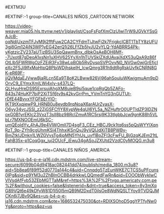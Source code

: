 #EXTM3U

#EXTINF:-1 group-title=CANALES NIÑOS ,CARTOON NETWORK

https://video-weaver.mia05.hls.ttvnw.net/v1/playlist/CsoFsFpfXmClzUIwiTrW9JGVkYSsGAJcB-oqNdjUxzmTFJyM9j2fftFuw2CA2CYFdmTiJtwFj2k7FrigkcICBT1TbTY8zUFU3gj8Gm124iN3WP1yEG42erQ1i26LFfZb5IyJU2vYLQ-YdABRRS4Pk-yKgtzjcZV237aUTjzBSU3SpQawmBnx_dlbkOsAeBOH8Mf--7Uxot87gDeoA1xsNn1uXHV625YvXn1hTUVSkIZXdUAvajXdX53uQxA9z86fOtLlb5FWRWgOzFZEiR3Fv38wLpBOb5RyDyspSVPOvvN0_NVGw0wjGrEfjcIeXc2F5Ji9lfxMoHtpQ8PbiWDjhskeIH_lcwQmrg3R1h9dtRgRskUvfkCNRN8GK-eR69F-jjQVMdaEJVwwBjaRLcn5Ea9T8oK2LBww826Vj96ahSouluWKwjgmuAm9pDOrvC9_EYmxXmlLWi4xly-s437LQ-QLHyuHreDS95ExrsuiAhgXM8uieB9si5que1cpRgQb5ZAFo-843s74HuKP7biP2XiT5f6tv9s42kvGrrPm_YVmTnYG3nGUTUt-rDfE44BvvxYFGFbErYIO-lKT9tXxqjewP9_HRNB0u8evdb9rqNoaX6arAUrZyasX-O6yy34vcJSSl_z2ZjGSFCfIY8XvpWe4qUI6YL5a_NZHuftrO0UPTIdZP3lDZNoxG0B1yrEKIc23VxzT3sII8bz98RclZmvA1RC5rsj9K33tlgbbJcw9gnK88h5VLbLr7MXNOOEmU6kSC-umQEoldYv_4hAJ9e4VlWOmlI7D4sgF3_CEz_HBCJ9ck1tq6ss5pQsWYYlXqnRzT_9p-ZYh9cgUhmKSl4ThhxiKSnQyJ9yVQIJdXiTB8PWBy-BmZtkIJDnkn1LWZGVvsTg4jpMN5YhUs_uvf1BoZFI3cFwFU_BjGzqKJEm21tLFahB35x-p1CoqGgx_iuj2OUcF_iEwu34gASoJZXUtd2VzdC0yMOQG.m3u8

#EXTINF:-1 group-title=CANALES NIÑOS ,AMERICA

https://us-b4-p-e-ja16.cdn.mdstrm.com/live-stream-secure/6099b04d9418ac082441dd74/publish/media_1800.m3u8?aid=5b8ea6f89ff52d0770a144c4&uid=Cnnqdg5TzEunWKE7CTCS5uPFcuns0IPg&sid=p9YM3u2ZhBInOCBB4drkkwLQQmedFwRn&pid=EOOObWyklwCVlVsdAfFvb53ZEbMGTTaM&ref=https%3A%2F%2Ftvgo.americatv.com.pe%2F&without_cookies=false&listenerid=&dnt=true&access_token=8y3mXqG89VQt6e49kDfyW81D1I50l5mQB9M2DxdT0iIsOe8WdNQSLTYoy9TVDQJMCKn6j7JBv9Q&es=us-b4-p-e-ja16.cdn.mdstrm.com&ote=1686532475030&ot=RDlXSOhoD5ggYPTfyNw0Yg&proto=https&pz=us
